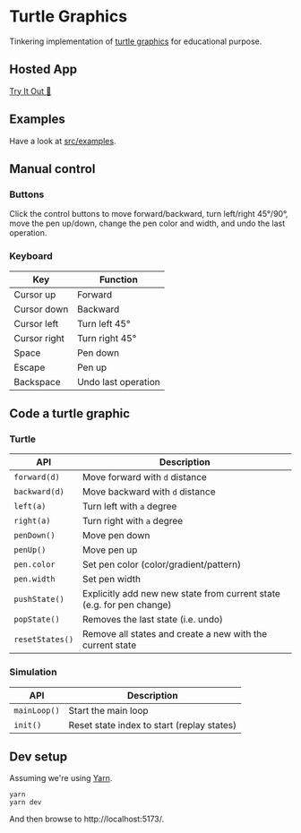 # Turtle Graphics

Tinkering implementation of [turtle graphics](https://en.wikipedia.org/wiki/Turtle_graphics)
for educational purpose.

## Hosted App

[Try It Out 🐢](https://datag.github.io/turtle-graphics/)

## Examples

Have a look at [src/examples](./src/examples).

## Manual control

### Buttons

Click the control buttons to move forward/backward, turn left/right 45°/90°, move the pen up/down, change the pen color and width, and undo the last operation.

### Keyboard

| Key          | Function            |
| ------------ | ------------------- |
| Cursor up    | Forward             |
| Cursor down  | Backward            |
| Cursor left  | Turn left 45°       |
| Cursor right | Turn right 45°      |
| Space        | Pen down            |
| Escape       | Pen up              |
| Backspace    | Undo last operation |

## Code a turtle graphic

### Turtle

| API          | Description            |
| ------------ | ------------------- |
| `forward(d)`    | Move forward with `d` distance            |
| `backward(d)`    | Move backward with `d` distance            |
| `left(a)`    | Turn left with `a` degree            |
| `right(a)`    | Turn right with `a` degree            |
| `penDown()`    | Move pen down           |
| `penUp()`    | Move pen up           |
| `pen.color`    | Set pen color (color/gradient/pattern)           |
| `pen.width`    | Set pen width          |
| `pushState()` | Explicitly add new new state from current state (e.g. for pen change)  |
| `popState()` | Removes the last state (i.e. undo)  |
| `resetStates()` | Remove all states and create a new with the current state  |

### Simulation

| API             | Description            |
| --------------- | ------------------- |
| `mainLoop()`    | Start the main loop            |
| `init()`        | Reset state index to start (replay states)            |


## Dev setup

Assuming we're using [Yarn](https://yarnpkg.com/).

```shell
yarn
yarn dev
```

And then browse to http://localhost:5173/.
